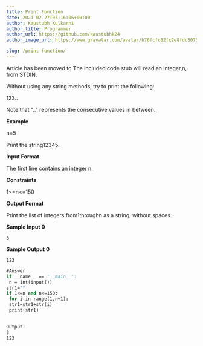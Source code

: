 ```yaml
---
title: Print Function
date: 2021-02-27T03:16:06+00:00
author: Kaustubh Kulkarni
author_title: Programmer
author_url: https://github.com/kaustubhk24
author_image_url: https://www.gravatar.com/avatar/b76fcfc82fc2e8fdc8075636f1735f61?s=200

slug: /print-function/
---
```

Article has been moved to
The included code stub will read an integer,n, from STDIN.

Without using any string methods, try to print the following:

123..

Note that ".." represents the consecutive values in between.

**Example**

n=5

Print the string12345.

**Input Format**

The first line contains an integer n.

**Constraints**

1<=n<=150

**Output Format**

Print the list of integers from1throughn as a string, without spaces.

**Sample Input 0**


```
3

```


**Sample Output 0**


```
123
```


```vb title="file.vb"
#Answer
if __name__ == '__main__':
 n = int(input())
str1=""
if 1<=n and n<=150:
 for i in range(1,n+1):
 str1=str1+str(i)
 print(str1)
 
```

```vb title="file.vb"
Output:
3
123
```